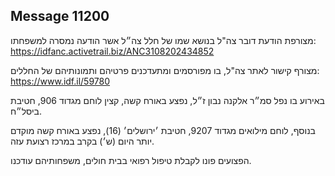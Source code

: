## Message 11200

מצורפת הודעת דובר צה"ל בנושא שמו של חלל צה״ל אשר הודעה נמסרה למשפחתו: https://idfanc.activetrail.biz/ANC3108202434852

מצורף קישור לאתר צה"ל, בו מפורסמים ומתעדכנים פרטיהם ותמונותיהם של החללים:
https://www.idf.il/59780

באירוע בו נפל סמ״ר אלקנה נבון ז״ל, נפצע באורח קשה, קצין לוחם מגדוד 906, חטיבת ביסל״ח. 

בנוסף, לוחם מילואים מגדוד 9207, חטיבת ׳ירושלים׳ (16), נפצע באורח קשה מוקדם יותר היום (ש׳) בקרב במרכז רצועת עזה. 

הפצועים פונו לקבלת טיפול רפואי בבית חולים, משפחותיהם עודכנו.

